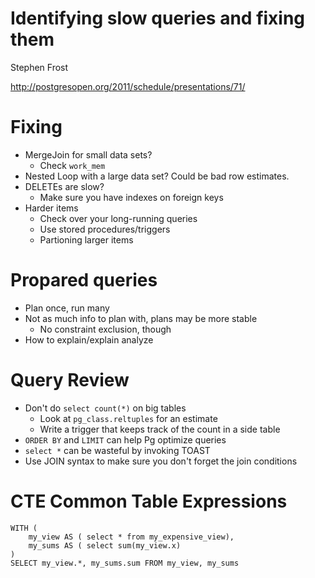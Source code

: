 # Identifying slow queries and fixing them

Stephen Frost

http://postgresopen.org/2011/schedule/presentations/71/

# Fixing

* MergeJoin for small data sets?
    * Check `work_mem`
* Nested Loop with a large data set?
    Could be bad row estimates.
* DELETEs are slow?
    * Make sure you have indexes on foreign keys
* Harder items
    * Check over your long-running queries
    * Use stored procedures/triggers
    * Partioning larger items

# Propared queries

* Plan once, run many
* Not as much info to plan with, plans may be more stable
    * No constraint exclusion, though
* How to explain/explain analyze

# Query Review

* Don't do `select count(*)` on big tables
    * Look at `pg_class.reltuples` for an estimate
    * Write a trigger that keeps track of the count in a side table
* `ORDER BY` and `LIMIT` can help Pg optimize queries
* `select *` can be wasteful by invoking TOAST
* Use JOIN syntax to make sure you don't forget the join conditions

# CTE Common Table Expressions

    WITH (
        my_view AS ( select * from my_expensive_view),
        my_sums AS ( select sum(my_view.x)
    )
    SELECT my_view.*, my_sums.sum FROM my_view, my_sums
